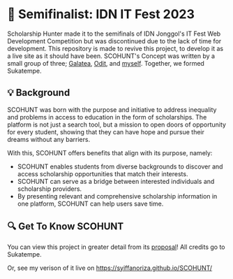 # 🏅 Semifinalist: IDN IT Fest 2023
Scholarship Hunter made it to the semifinals of IDN Jonggol's IT Fest Web Development Competition but was discontinued due to the lack of time for development. This repository is made to revive this project, to develop it as a live site as it should have been. SCOHUNT's Concept was written by a small group of three; [Galatea](https://www.linkedin.com/in/galatea/), [Odit](https://www.linkedin.com/in/khadijahpassa/), and [myself](https://www.linkedin.com/in/syiffanoriza/). Together, we formed Sukatempe.

## 💡 Background
SCOHUNT was born with the purpose and initiative to address inequality and problems in access to education in the form of scholarships. The platform is not just a search tool, but a mission to open doors of opportunity for every student, showing that they can have hope and pursue their dreams without any barriers. 

With this, SCOHUNT offers benefits that align with its purpose, namely: 
- SCOHUNT enables students from diverse backgrounds to discover and access scholarship opportunities that match their interests.
- SCOHUNT can serve as a bridge between interested individuals and scholarship providers.
- By presenting relevant and comprehensive scholarship information in one platform, SCOHUNT can help users save time.

## 🔍 Get To Know SCOHUNT
You can view this project in greater detail from its [proposal](https://docs.google.com/document/d/1XDuASHAE5sHBfRyKyTITXI-wZFj1khDgyTjxjvJIzk8/edit?usp=sharing)! All credits go to Sukatempe.

Or, see my verison of it live on https://syiffanoriza.github.io/SCOHUNT/
